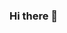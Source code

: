 ### Hi there 👋

<!--
**lunaticmonk/lunaticmonk** is a ✨ _special_ ✨ repository because its `README.md` (this file) appears on your GitHub profile.

[![Lunaticmonk's GitHub stats](https://github-readme-stats.vercel.app/api?username=lunaticmonk)](https://github.com/anuraghazra/github-readme-stats)

Here are some ideas to get you started:

- 🔭 I’m currently working on ...
- 🌱 I’m currently learning ...
- 👯 I’m looking to collaborate on ...
- 🤔 I’m looking for help with ...
- 💬 Ask me about ...
- 📫 How to reach me: ...
- 😄 Pronouns: ...
- ⚡ Fun fact: ...
-->

